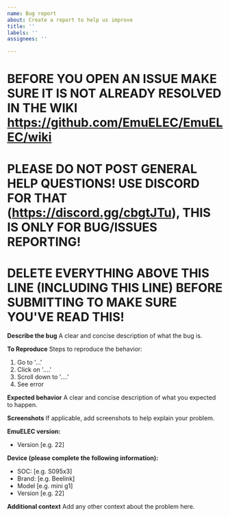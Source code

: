 ```yaml
---
name: Bug report
about: Create a report to help us improve
title: ''
labels: ''
assignees: ''

---
```


# BEFORE YOU OPEN AN ISSUE MAKE SURE IT IS NOT ALREADY RESOLVED IN THE WIKI https://github.com/EmuELEC/EmuELEC/wiki

# PLEASE DO NOT POST GENERAL HELP QUESTIONS! USE DISCORD FOR THAT (https://discord.gg/cbgtJTu), THIS IS ONLY FOR BUG/ISSUES REPORTING!

# DELETE EVERYTHING ABOVE THIS LINE (INCLUDING THIS LINE) BEFORE SUBMITTING TO MAKE SURE YOU'VE READ THIS!


**Describe the bug**
A clear and concise description of what the bug is.

**To Reproduce**
Steps to reproduce the behavior:
1. Go to '...'
2. Click on '....'
3. Scroll down to '....'
4. See error

**Expected behavior**
A clear and concise description of what you expected to happen.

**Screenshots**
If applicable, add screenshots to help explain your problem.

**EmuELEC version:**
 - Version [e.g. 22]

**Device (please complete the following information):**
 - SOC: [e.g. S095x3]
 - Brand: [e.g. Beelink]
 - Model [e.g. mini g1]
 - Version [e.g. 22]

**Additional context**
Add any other context about the problem here.
